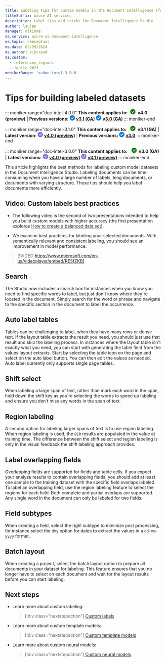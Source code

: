 ```yaml
---
title: Labeling tips for custom models in the Document Intelligence (formerly Form Recognizer) Studio
titleSuffix: Azure AI services
description: Label tips and tricks for Document Intelligence Studio
author: laujan
manager: nitinme
ms.service: azure-ai-document-intelligence
ms.topic: conceptual
ms.date: 02/29/2024
ms.author: vikurpad
ms.custom:
  - references_regions
  - ignite-2023
monikerRange: '>=doc-intel-3.0.0'
---
```



# Tips for building labeled datasets

::: moniker range="doc-intel-4.0.0"
**This content applies to:**![checkmark](media/yes-icon.png) **v4.0 (preview)** | **Previous versions:** ![blue-checkmark](media/blue-yes-icon.png) [**v3.1 (GA)**](?view=doc-intel-3.1.0&preserve-view=tru) ![blue-checkmark](media/blue-yes-icon.png) [**v3.0 (GA)**](?view=doc-intel-3.0.0&preserve-view=tru)
::: moniker-end

::: moniker range="doc-intel-3.1.0"
**This content applies to:** ![checkmark](media/yes-icon.png) **v3.1 (GA)** | **Latest version:** ![purple-checkmark](media/purple-yes-icon.png) [**v4.0 (preview)**](?view=doc-intel-4.0.0&preserve-view=true) | **Previous versions:** ![blue-checkmark](media/blue-yes-icon.png) [**v3.0**](?view=doc-intel-3.0.0&preserve-view=true)
::: moniker-end

::: moniker range="doc-intel-3.0.0"
**This content applies to:** ![checkmark](media/yes-icon.png) **v3.0 (GA)** | **Latest versions:** ![purple-checkmark](media/purple-yes-icon.png) [**v4.0 (preview)**](?view=doc-intel-4.0.0&preserve-view=true) ![purple-checkmark](media/purple-yes-icon.png) [**v3.1 (preview)**](?view=doc-intel-3.1.0&preserve-view=true)
::: moniker-end

This article highlights the best methods for labeling custom model datasets in the Document Intelligence Studio. Labeling documents can be time consuming when you have a large number of labels, long documents, or documents with varying structure. These tips should help you label documents more efficiently.

## Video: Custom labels best practices

* The following video is the second of two presentations intended to help you build custom models with higher accuracy (the first presentation explores [How to create a balanced data set](concept-custom-label.md#video-custom-label-tips-and-pointers)).

* We examine best practices for labeling your selected documents. With semantically relevant and consistent labeling, you should see an improvement in model performance.

> [!VIDEO https://www.microsoft.com/en-us/videoplayer/embed/RE5fZKB]

## Search

The Studio now includes a search box for instances when you know you need to find specific words to label, but just don't know where they're located in the document. Simply search for the word or phrase and navigate to the specific section in the document to label the occurrence.

## Auto label tables

Tables can be challenging to label, when they have many rows or dense text. If the layout table extracts the result you need, you should just use that result and skip the labeling process. In instances where the layout table isn't exactly what you need, you can start with generating the table field from the values layout extracts. Start by selecting the table icon on the page and select on the auto label button. You can then edit the values as needed. Auto label currently only supports single page tables.

## Shift select

When labeling a large span of text, rather than mark each word in the span, hold down the shift key as you're selecting the words to speed up labeling and ensure you don't miss any words in the span of text.

## Region labeling

A second option for labeling larger spans of text is to use region labeling. When region labeling is used, the `OCR` results are populated in the value at training time. The difference between the shift select and region labeling is only in the visual feedback the shift labeling approach provides.

## Label overlapping fields

Overlapping fields are supported for fields and table cells. If you expect your analyze results to contain overlapping fields, you should add at least one sample to the training dataset with the specific field overlaps labeled. To label an overlapping field, use the region labeling feature to select the regions for each field. Both complete and partial overlaps are supported. Any single word in the document can only be labeled for two fields.

## Field subtypes

When creating a field, select the right subtype to minimize post processing, for instance select the ```dmy``` option for dates to extract the values in a ```dd-mm-yyyy``` format.

## Batch layout

When creating a project, select the batch layout option to prepare all documents in your dataset for labeling. This feature ensures that you no longer have to select on each document and wait for the layout results before you can start labeling.

## Next steps

* Learn more about custom labeling:

  > [!div class="nextstepaction"]
  > [Custom labels](concept-custom-label.md)

* Learn more about custom template models:

  > [!div class="nextstepaction"]
  > [Custom template models](concept-custom-template.md)

* Learn more about custom neural models:

  > [!div class="nextstepaction"]
  > [Custom neural models](concept-custom-neural.md)
